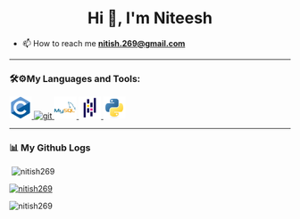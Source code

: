 <h1 align="center">Hi 👋, I'm Niteesh</h1>
<!-- <h3 align="left">👨‍💻 I'm a Production Engineering Undergraduate at SGGSIE&T Nanded</h3> -->

- 📫 How to reach me **nitish.269@gmail.com**
<hr>



<h3 align="left">🛠⚙My Languages and Tools:</h3>

<p align="left" > <a href="https://www.cprogramming.com/" target="_blank" rel="noreferrer"> <img src="https://raw.githubusercontent.com/devicons/devicon/master/icons/c/c-original.svg" alt="c" width="40" height="40"/> </a> <a href="https://git-scm.com/" target="_blank" rel="noreferrer"> <img src="https://www.vectorlogo.zone/logos/git-scm/git-scm-icon.svg" alt="git" width="40" height="40"/> </a> <a href="https://www.mysql.com/" target="_blank" rel="noreferrer"> <img src="https://raw.githubusercontent.com/devicons/devicon/master/icons/mysql/mysql-original-wordmark.svg" alt="mysql" width="40" height="40"/> </a> <a href="https://pandas.pydata.org/" target="_blank" rel="noreferrer"> <img src="https://raw.githubusercontent.com/devicons/devicon/2ae2a900d2f041da66e950e4d48052658d850630/icons/pandas/pandas-original.svg" alt="pandas" width="40" height="40"/> </a> <a href="https://www.python.org" target="_blank" rel="noreferrer"> <img src="https://raw.githubusercontent.com/devicons/devicon/master/icons/python/python-original.svg" alt="python" width="40" height="40"/> </a> </p>
<hr>
<h3 align="left">📊 My Github Logs</h3>

<p>&nbsp;<img align="center" src="https://github-readme-stats.vercel.app/api?username=nitish269&show_icons=true&locale=en" alt="nitish269" /></p>

<p align="left"> <a href="https://github.com/ryo-ma/github-profile-trophy"><img src="https://github-profile-trophy.vercel.app/?username=nitish269" alt="nitish269" /></a> </p>

<p align="left"> <img src="https://komarev.com/ghpvc/?username=nitish269&label=Profile%20views&color=0e75b6&style=flat" alt="nitish269" /> </p>
